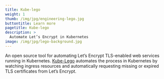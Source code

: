 ```yaml
---
title: Kube-lego
weight: 1
thumb: /img/jpg/engineering-lego.jpg
buttontitle: Learn more
pagetitle: Kube-lego
description: >
  Automate Let’s Encrypt in Kubernetes
image: /img/jpg/lego-background.jpg
---
```


An open source tool for automating Let’s Encrypt TLS-enabled web services running in Kubernetes. [Kube-Lego](https://github.com/jetstack/kube-lego) automates the process in Kubernetes by watching ingress resources and automatically requesting missing or expired TLS certificates from Let’s Encrypt.
